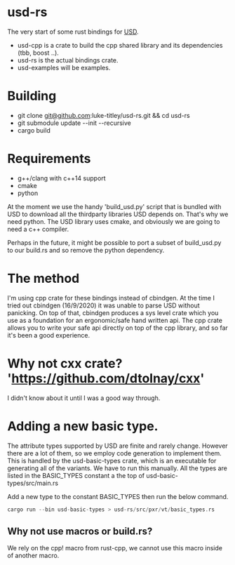 # usd-rs

The very start of some rust bindings for [USD](https://github.com/PixarAnimationStudios/USD).

- usd-cpp is a crate to build the cpp shared library and its dependencies (tbb, boost ..).
- usd-rs is the actual bindings crate.
- usd-examples will be examples.

# Building
- git clone git@github.com:luke-titley/usd-rs.git && cd usd-rs
- git submodule update --init --recursive
- cargo build

# Requirements

- g++/clang with c++14 support
- cmake
- python

At the moment we use the handy 'build_usd.py' script that is bundled with USD to
download all the thirdparty libraries USD depends on. That's why we need python.
The USD library uses cmake, and obviously we are going to need a c++ compiler.

Perhaps in the future, it might be possible to port a subset of build_usd.py to
our build.rs and so remove the python dependency.

# The method
I'm using cpp crate for these bindings instead of cbindgen. At the time I tried out
cbindgen (16/9/2020) it was unable to parse USD without panicking. On top of that, cbindgen
produces a sys level crate which you use as a foundation for an ergonomic/safe hand written api.
The cpp crate allows you to write your safe api directly on top of the cpp library, and so
far it's been a good experience.

# Why not cxx crate? 'https://github.com/dtolnay/cxx'
I didn't know about it until I was a good way through.

# Adding a new basic type.
The attribute types supported by USD are finite and rarely change. However
there are a lot of them, so we employ code generation to implement them. This is
handled by the usd-basic-types crate, which is an executable for generating all
of the variants. We have to run this manually. All the types are listed in the
BASIC_TYPES constant a the top of usd-basic-types/src/main.rs

Add a new type to the constant BASIC_TYPES then run the below command.
```rust
cargo run --bin usd-basic-types > usd-rs/src/pxr/vt/basic_types.rs
```

## Why not use macros or build.rs?
We rely on the cpp! macro from rust-cpp, we cannot use this macro inside of
another macro.
